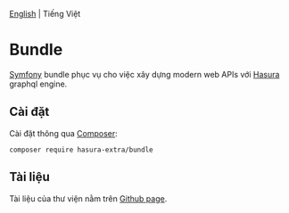 [English](./README.md) | Tiếng Việt

Bundle
======

[Symfony](https://symfony.com) bundle phục vụ cho việc xây dựng modern web APIs với [Hasura](https://hasura.io) graphql engine.

Cài đặt
------------

Cài đặt thông qua [Composer](https://getcomposer.org/):

```shell
composer require hasura-extra/bundle
```

Tài liệu
------

Tài liệu của thư viện nằm trên [Github page](https://hasura-extra.github.io/).
